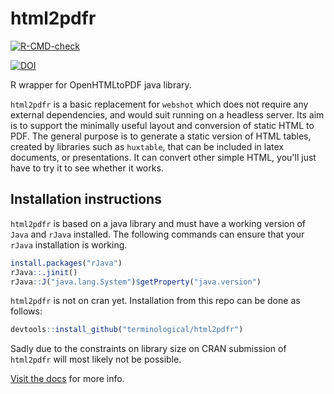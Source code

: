 # html2pdfr

[![R-CMD-check](https://github.com/terminological/html2pdfr/workflows/R-CMD-check/badge.svg)](https://github.com/terminological/html2pdfr/actions)

[![DOI](https://zenodo.org/badge/459091655.svg)](https://zenodo.org/badge/latestdoi/459091655)

R wrapper for OpenHTMLtoPDF java library.

`html2pdfr` is a basic replacement for `webshot` which does not require any external dependencies, and would suit running on a headless server. Its aim is to support the minimally useful layout and conversion of static HTML to PDF. The general purpose is to generate a static version of HTML tables, created by libraries such as `huxtable`, that can be included in latex documents, or presentations. It can convert other simple HTML, you'll just have to try it to see whether it works. 

## Installation instructions

`html2pdfr` is based on a java library and must have a working version of `Java` and `rJava` installed. The following commands can ensure that your `rJava` installation is working.

```R
install.packages("rJava")
rJava::.jinit()
rJava::J("java.lang.System")$getProperty("java.version")
```

`html2pdfr` is not on cran yet. Installation from this repo can be done as follows:

```R
devtools::install_github("terminological/html2pdfr")
```

Sadly due to the constraints on library size on CRAN submission of `html2pdfr` will most likely not be possible.

[Visit the docs](https://terminological.github.io/html2pdfr/) for more info.
